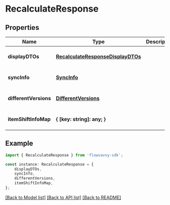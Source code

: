 # RecalculateResponse


## Properties

Name | Type | Description | Notes
------------ | ------------- | ------------- | -------------
**displayDTOs** | [**RecalculateResponseDisplayDTOs**](RecalculateResponseDisplayDTOs.md) |  | [optional] [default to undefined]
**syncInfo** | [**SyncInfo**](SyncInfo.md) |  | [optional] [default to undefined]
**differentVersions** | [**DifferentVersions**](DifferentVersions.md) |  | [optional] [default to undefined]
**itemShiftInfoMap** | **{ [key: string]: any; }** |  | [optional] [default to undefined]

## Example

```typescript
import { RecalculateResponse } from 'flowsavvy-sdk';

const instance: RecalculateResponse = {
    displayDTOs,
    syncInfo,
    differentVersions,
    itemShiftInfoMap,
};
```

[[Back to Model list]](../README.md#documentation-for-models) [[Back to API list]](../README.md#documentation-for-api-endpoints) [[Back to README]](../README.md)
